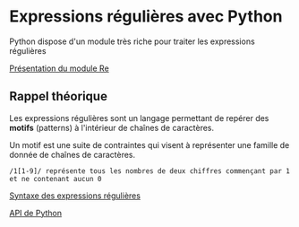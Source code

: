# Expressions régulières avec Python

Python dispose d'un module très riche pour traiter les expressions régulières

[Présentation du module Re](https://docs.python.org/3/library/re.html)

## Rappel théorique

Les expressions régulières sont un langage permettant de repérer des __motifs__ (patterns) à l'intérieur de chaînes de caractères.

Un motif est une suite de contraintes qui visent à représenter une famille de donnée de chaînes de caractères.

```regexp
/1[1-9]/ représente tous les nombres de deux chiffres commençant par 1 et ne contenant aucun 0

```


[Syntaxe des expressions régulières](SYNTAXE.md)

[API de Python](API.md)